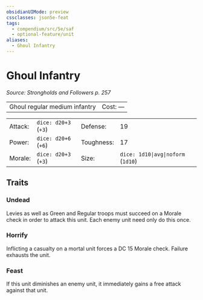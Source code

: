 ```yaml
---
obsidianUIMode: preview
cssclasses: json5e-feat
tags:
  - compendium/src/5e/saf
  - optional-feature/unit
aliases:
  - Ghoul Infantry
---
```

# Ghoul Infantry
*Source: Strongholds and Followers p. 257*  

|    |    |
|----|----|
| Ghoul regular medium infantry | Cost: — |

|    |    |    |    |
|----|----|----|----|
| Attack: | `dice: d20+3` (`+3`) | Defense: | 19 |
| Power: | `dice: d20+6` (`+6`) | Toughness: | 17 |
| Morale: | `dice: d20+3` (`+3`) | Size: | `dice: 1d10\|avg\|noform` (`1d10`) |

## Traits

### Undead

Levies as well as Green and Regular troops must succeed on a Morale check in order to attack this unit. Each enemy unit need only do this once.

### Horrify

Inflicting a casualty on a mortal unit forces a DC 15 Morale check. Failure exhausts the unit.

### Feast

If this unit diminishes an enemy unit, it immediately gains a free attack against that unit.
